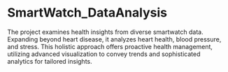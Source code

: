 # SmartWatch_DataAnalysis
The project examines health insights from diverse smartwatch data. Expanding beyond heart disease, it analyzes heart health, blood pressure, and stress. This holistic approach offers proactive health management, utilizing advanced visualization to convey trends and sophisticated analytics for tailored insights.
